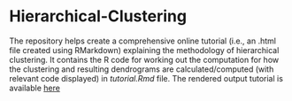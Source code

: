 # Hierarchical-Clustering
The repository helps create a comprehensive online tutorial (i.e., an .html file created using RMarkdown) explaining the methodology of hierarchical clustering. It contains the R code for working out the computation for how the clustering and resulting dendrograms are calculated/computed (with relevant code displayed) in *tutorial.Rmd* file. The rendered output tutorial is available [here](http://rpubs.com/mkchat/992609) 


